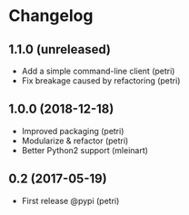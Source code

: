 Changelog
==========

1.1.0 (unreleased)
-------------------

- Add a simple command-line client (petri)
- Fix breakage caused by refactoring (petri)

1.0.0 (2018-12-18)
-------------------

- Improved packaging (petri)
- Modularize & refactor (petri)
- Better Python2 support (mleinart)

0.2 (2017-05-19)
-----------------

- First release @pypi (petri)

